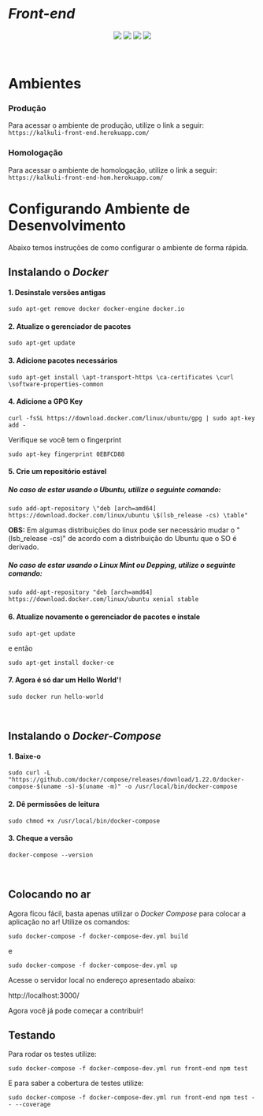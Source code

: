 # _Front-end_  

<div style="text-align: center"> 

<a href="https://travis-ci.com/Kalkuli/2018.2-Kalkuli_Front-End"><img src="https://travis-ci.com/Kalkuli/2018.2-Kalkuli_Front-End.svg?branch=master" /></a>
<a href="https://codeclimate.com/github/Kalkuli/2018.2-Kalkuli_Front-End/test_coverage"><img src="https://api.codeclimate.com/v1/badges/2a9aa6cb147af153a8c7/test_coverage" /></a>
<a href="https://codeclimate.com/github/Kalkuli/2018.2-Kalkuli_Front-End/maintainability"><img src="https://api.codeclimate.com/v1/badges/2a9aa6cb147af153a8c7/maintainability" /></a>
<a href="https://opensource.org/licenses/GPL-3.0"><img src="https://img.shields.io/badge/license-GPL-%235DA8C1.svg"/></a>

</div> 

<br>


# Ambientes

### Produção
Para acessar o ambiente de produção, utilize o link a seguir:
```https://kalkuli-front-end.herokuapp.com/```

### Homologação
Para acessar o ambiente de homologação, utilize o link a seguir:
```https://kalkuli-front-end-hom.herokuapp.com/```


# Configurando Ambiente de Desenvolvimento
Abaixo temos instruções de como configurar o ambiente de forma rápida.   


## Instalando o _Docker_  

#### 1. Desinstale versões antigas

```sudo apt-get remove docker docker-engine docker.io```


#### 2. Atualize o gerenciador de pacotes

```sudo apt-get update```

#### 3. Adicione pacotes necessários

```sudo apt-get install \apt-transport-https \ca-certificates \curl \software-properties-common```

#### 4. Adicione a GPG Key

```curl -fsSL https://download.docker.com/linux/ubuntu/gpg | sudo apt-key add -```

 Verifique se você tem o fingerprint

```sudo apt-key fingerprint 0EBFCD88```

#### 5. Crie um repositório estável

##### No caso de estar usando o **Ubuntu**, utilize o seguinte comando:
```sudo add-apt-repository \"deb [arch=amd64] https://download.docker.com/linux/ubuntu \$(lsb_release -cs) \table"```

**OBS:** Em algumas distribuições do linux pode ser necessário mudar o "(lsb_release -cs)" de acordo com a distribuição do Ubuntu que o SO é derivado.

##### No caso de estar usando o **Linux Mint** ou **Depping**, utilize o seguinte comando:
```sudo add-apt-repository "deb [arch=amd64] https://download.docker.com/linux/ubuntu xenial stable```

#### 6. Atualize novamente o gerenciador de pacotes e instale

```sudo apt-get update```

e então

```sudo apt-get install docker-ce```


#### 7. Agora é só dar um Hello World'!

```sudo docker run hello-world```


<br>


## Instalando o _Docker-Compose_   

#### 1. Baixe-o

```sudo curl -L "https://github.com/docker/compose/releases/download/1.22.0/docker-compose-$(uname -s)-$(uname -m)" -o /usr/local/bin/docker-compose```

#### 2. Dê permissões de leitura

```sudo chmod +x /usr/local/bin/docker-compose```

#### 3. Cheque a versão

```docker-compose --version```



<br>

## Colocando no ar
Agora ficou fácil, basta apenas utilizar o _Docker Compose_ para colocar a aplicação no ar! Utilize os comandos:

```sudo docker-compose -f docker-compose-dev.yml build```

e

```sudo docker-compose -f docker-compose-dev.yml up```

Acesse o servidor local no endereço apresentado abaixo:

http://localhost:3000/


Agora você já pode começar a contribuir!


## Testando

Para rodar os testes utilize:

```sudo docker-compose -f docker-compose-dev.yml run front-end npm test```

E para saber a cobertura de testes utilize:

```sudo docker-compose -f docker-compose-dev.yml run front-end npm test -- --coverage```
